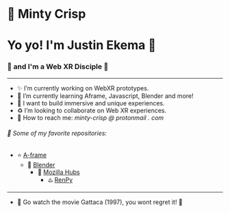 #  :watermelon: **Minty Crisp**
# Yo yo! I'm Justin Ekema :palm_tree: 
### :rocket: and I'm a Web XR Disciple :evergreen_tree:
---       
- :sparkles: I’m currently working on WebXR prototypes.
- :tulip: I’m currently learning Aframe, Javascript, Blender and more!
- :house_with_garden: I want to build immersive and unique experiences.
- :recycle: I’m looking to collaborate on Web XR experiences.
- :watermelon: How to reach me: *minty-crisp @ protonmail . com*
###### :green_heart: Some of my favorite repositories:
- :star: [A-frame](https://github.com/aframevr/aframe/)
	- :gem: [Blender](https://github.com/blender/blender)
		- :pizza: [Mozilla Hubs](https://github.com/mozilla/hubs)
			- :hotsprings: [RenPy](https://github.com/renpy/renpy)
---
- :ribbon: Go watch the movie Gattaca (1997), you wont regret it! :crescent_moon:
